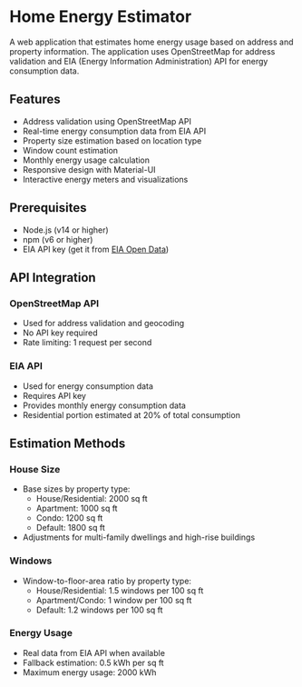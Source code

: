# Home Energy Estimator

A web application that estimates home energy usage based on address and property information. The application uses OpenStreetMap for address validation and EIA (Energy Information Administration) API for energy consumption data.

## Features

- Address validation using OpenStreetMap API
- Real-time energy consumption data from EIA API
- Property size estimation based on location type
- Window count estimation
- Monthly energy usage calculation
- Responsive design with Material-UI
- Interactive energy meters and visualizations

## Prerequisites

- Node.js (v14 or higher)
- npm (v6 or higher)
- EIA API key (get it from [EIA Open Data](https://www.eia.gov/opendata/))


## API Integration

### OpenStreetMap API
- Used for address validation and geocoding
- No API key required
- Rate limiting: 1 request per second

### EIA API
- Used for energy consumption data
- Requires API key
- Provides monthly energy consumption data
- Residential portion estimated at 20% of total consumption

## Estimation Methods

### House Size
- Base sizes by property type:
  - House/Residential: 2000 sq ft
  - Apartment: 1000 sq ft
  - Condo: 1200 sq ft
  - Default: 1800 sq ft
- Adjustments for multi-family dwellings and high-rise buildings

### Windows
- Window-to-floor-area ratio by property type:
  - House/Residential: 1.5 windows per 100 sq ft
  - Apartment/Condo: 1 window per 100 sq ft
  - Default: 1.2 windows per 100 sq ft

### Energy Usage
- Real data from EIA API when available
- Fallback estimation: 0.5 kWh per sq ft
- Maximum energy usage: 2000 kWh

